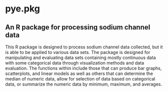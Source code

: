 # pye.pkg

## An R package for processing sodium channel data

This R package is designed to process sodium channel data collected, but it is able to be applied to various data sets. The package is designed for manipulating and evaluating data sets containing mostly continuous data with some categorical data through visualization methods and data evaluation. The functions within include those that can produce bar graphs, scatterplots, and linear models as well as others that can determine the median of numeric data, allow for selection of data based on categorical data, or summarize the numeric data by minimum, maximum, and averages.